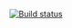 [![Build status](https://ci.appveyor.com/api/projects/status/252m752e7dps3u01?svg=true)](https://ci.appveyor.com/project/xmennx/forms1)